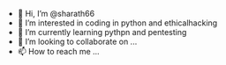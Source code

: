 - 👋 Hi, I’m @sharath66
- 👀 I’m interested in coding in python and ethicalhacking
- 🌱 I’m currently learning pythpn and pentesting
- 💞️ I’m looking to collaborate on ...
- 📫 How to reach me ...

<!---
sharath66/sharath66 is a ✨ special ✨ repository because its `README.md` (this file) appears on your GitHub profile.
You can click the Preview link to take a look at your changes.
--->

